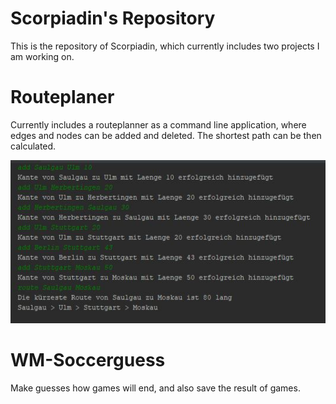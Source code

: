 # Scorpiadin's Repository

This is the repository of Scorpiadin, which currently includes two projects I am working on.

# Routeplaner
Currently includes a routeplanner as a command line application, where edges and nodes can be added and deleted.
The shortest path can be then calculated.

![Example of planner usage](./Screenshots/Routeplaner.jpg)

# WM-Soccerguess
Make guesses how games will end, and also save the result of games.
